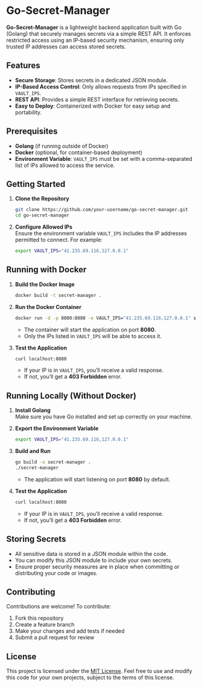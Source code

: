 
# Go-Secret-Manager

**Go-Secret-Manager** is a lightweight backend application built with Go (Golang) that securely manages secrets via a simple REST API. It enforces restricted access using an IP-based security mechanism, ensuring only trusted IP addresses can access stored secrets.

## Features

- **Secure Storage**: Stores secrets in a dedicated JSON module.  
- **IP-Based Access Control**: Only allows requests from IPs specified in `VAULT_IPS`.  
- **REST API**: Provides a simple REST interface for retrieving secrets.  
- **Easy to Deploy**: Containerized with Docker for easy setup and portability.

## Prerequisites

- **Golang** (if running outside of Docker)
- **Docker** (optional, for container-based deployment)
- **Environment Variable**: `VAULT_IPS` must be set with a comma-separated list of IPs allowed to access the service.

## Getting Started

1. **Clone the Repository**  
   ```bash
   git clone https://github.com/your-username/go-secret-manager.git
   cd go-secret-manager
   ```
2. **Configure Allowed IPs**  
   Ensure the environment variable `VAULT_IPS` includes the IP addresses permitted to connect. For example:  
   ```bash
   export VAULT_IPS="41.235.69.116,127.0.0.1"
   ```

## Running with Docker

1. **Build the Docker Image**  
   ```bash
   docker build -t secret-manager .
   ```

2. **Run the Docker Container**  
   ```bash
   docker run -d -p 8080:8080 -e VAULT_IPS="41.235.69.116,127.0.0.1" secret-manager
   ```
   - The container will start the application on port **8080**.
   - Only the IPs listed in `VAULT_IPS` will be able to access it.

3. **Test the Application**  
   ```bash
   curl localhost:8080
   ```
   - If your IP is in `VAULT_IPS`, you’ll receive a valid response.
   - If not, you’ll get a **403 Forbidden** error.

## Running Locally (Without Docker)

1. **Install Golang**  
   Make sure you have Go installed and set up correctly on your machine.

2. **Export the Environment Variable**  
   ```bash
   export VAULT_IPS="41.235.69.116,127.0.0.1"
   ```

3. **Build and Run**  
   ```bash
   go build -o secret-manager .
   ./secret-manager
   ```
   - The application will start listening on port **8080** by default.

4. **Test the Application**  
   ```bash
   curl localhost:8080
   ```
   - If your IP is in `VAULT_IPS`, you’ll receive a valid response.
   - If not, you’ll get a **403 Forbidden** error.

## Storing Secrets

- All sensitive data is stored in a JSON module within the code.  
- You can modify this JSON module to include your own secrets.  
- Ensure proper security measures are in place when committing or distributing your code or images.

## Contributing

Contributions are welcome! To contribute:

1. Fork this repository  
2. Create a feature branch  
3. Make your changes and add tests if needed  
4. Submit a pull request for review

## License

This project is licensed under the [MIT License](LICENSE). Feel free to use and modify this code for your own projects, subject to the terms of this license.


